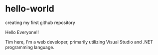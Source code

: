 # hello-world
creating my first github repository

Hello Everyone!!

Tim here, I'm a web developer, primarily utilizing Visual Studio and .NET programming language.
